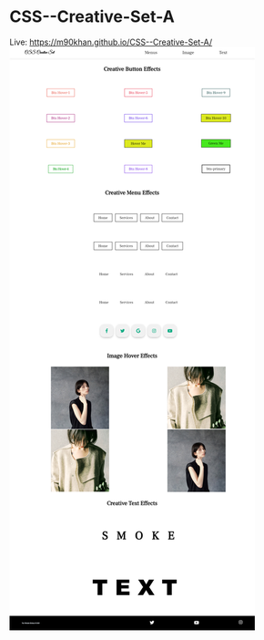 # CSS--Creative-Set-A
Live: https://m90khan.github.io/CSS--Creative-Set-A/
<img src="overview.jpg">
